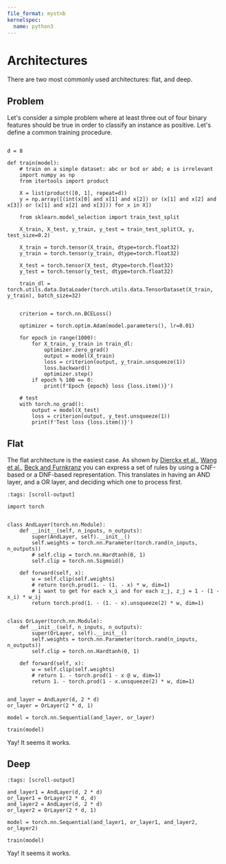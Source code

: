 ```yaml
---
file_format: mystnb
kernelspec:
  name: python3
---
```


# Architectures

There are two most commonly used architectures: flat, and deep.

## Problem

Let's consider a simple problem where at least three out of four binary features should be true in order to classify an instance as positive. Let's define a common training procedure.

```{code-cell} python

d = 8

def train(model):
    # train on a simple dataset: abc or bcd or abd; e is irrelevant
    import numpy as np
    from itertools import product
        
    X = list(product([0, 1], repeat=d))
    y = np.array([(int(x[0] and x[1] and x[2]) or (x[1] and x[2] and x[3]) or (x[1] and x[2] and x[3])) for x in X])
    
    from sklearn.model_selection import train_test_split
    
    X_train, X_test, y_train, y_test = train_test_split(X, y, test_size=0.2)
    
    X_train = torch.tensor(X_train, dtype=torch.float32)
    y_train = torch.tensor(y_train, dtype=torch.float32)
    
    X_test = torch.tensor(X_test, dtype=torch.float32)
    y_test = torch.tensor(y_test, dtype=torch.float32)
    
    train_dl = torch.utils.data.DataLoader(torch.utils.data.TensorDataset(X_train, y_train), batch_size=32)
    
    
    criterion = torch.nn.BCELoss()
    
    optimizer = torch.optim.Adam(model.parameters(), lr=0.01)
    
    for epoch in range(1000):
        for X_train, y_train in train_dl:
            optimizer.zero_grad()
            output = model(X_train)
            loss = criterion(output, y_train.unsqueeze(1))
            loss.backward()
            optimizer.step()
        if epoch % 100 == 0:
            print(f'Epoch {epoch} loss {loss.item()}')
    
    # test
    with torch.no_grad():
        output = model(X_test)
        loss = criterion(output, y_test.unsqueeze(1))
        print(f'Test loss {loss.item()}')
```

## Flat

The flat architecture is the easiest case. As shown by [Dierckx et al.](...), [Wang et al.](https://arxiv.org/abs/2310.14336), [Beck and Furnkranz]() you can express a set of rules by using a CNF-based or a DNF-based representation. This translates in having an AND layer, and a OR layer, and deciding which one to process first.

```{code-cell} python
:tags: [scroll-output]

import torch


class AndLayer(torch.nn.Module):
    def __init__(self, n_inputs, n_outputs):
        super(AndLayer, self).__init__()
        self.weights = torch.nn.Parameter(torch.rand(n_inputs, n_outputs))
        # self.clip = torch.nn.Hardtanh(0, 1)
        self.clip = torch.nn.Sigmoid()

    def forward(self, x):
        w = self.clip(self.weights)
        # return torch.prod(1. - (1. - x) * w, dim=1)
        # i want to get for each x_i and for each z_j, z_j = 1 - (1 - x_i) * w_ij
        return torch.prod(1. - (1. - x).unsqueeze(2) * w, dim=1)


class OrLayer(torch.nn.Module):
    def __init__(self, n_inputs, n_outputs):
        super(OrLayer, self).__init__()
        self.weights = torch.nn.Parameter(torch.rand(n_inputs, n_outputs))
        self.clip = torch.nn.Hardtanh(0, 1)

    def forward(self, x):
        w = self.clip(self.weights)
        # return 1. - torch.prod(1 - x @ w, dim=1)
        return 1. - torch.prod(1 - x.unsqueeze(2) * w, dim=1)


and_layer = AndLayer(d, 2 * d)
or_layer = OrLayer(2 * d, 1)

model = torch.nn.Sequential(and_layer, or_layer)

train(model)
```

Yay! It seems it works.

## Deep


```{code-cell} python
:tags: [scroll-output]

and_layer1 = AndLayer(d, 2 * d)
or_layer1 = OrLayer(2 * d, d)
and_layer2 = AndLayer(d, 2 * d)
or_layer2 = OrLayer(2 * d, 1)

model = torch.nn.Sequential(and_layer1, or_layer1, and_layer2, or_layer2)

train(model)
```

Yay! It seems it works.